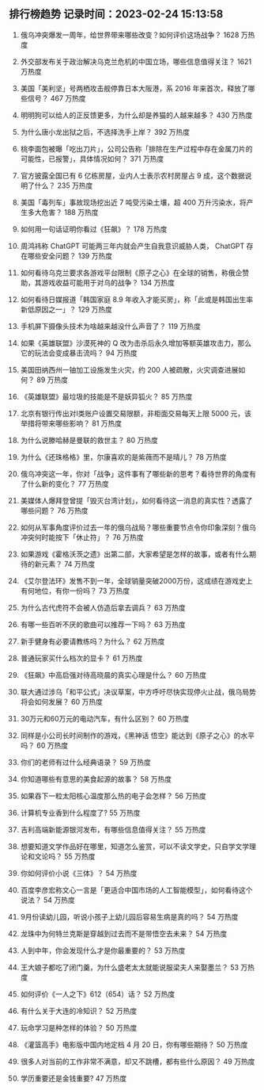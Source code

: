 
## 排行榜趋势 记录时间：2023-02-24 15:13:58
  
  1. 俄乌冲突爆发一周年，给世界带来哪些改变？如何评价这场战争？ 1628 万热度
    
  2. 外交部发布关于政治解决乌克兰危机的中国立场，哪些信息值得关注？ 1621 万热度
    
  3. 美国「美利坚」号两栖攻击舰停靠日本大阪港，系 2016 年来首次，释放了哪些信号？ 467 万热度
    
  4. 明明狗可以给人的正反馈更多，为什么却是养猫的人越来越多？ 430 万热度
    
  5. 为什么唐小龙出狱之后，不选择洗手上岸？ 392 万热度
    
  6. 桃李面包被曝「吃出刀片」，公司公告称「排除在生产过程中存在金属刀片的可能性，已报警」，具体情况如何？ 371 万热度
    
  7. 官方披露全国已有 6 亿栋房屋，业内人士表示农村房屋占 9 成，这个数据说明了什么？ 235 万热度
    
  8. 美国「毒列车」事故现场挖出近 7 吨受污染土壤，超 400 万升污染水，将产生多大危害？ 188 万热度
    
  9. 如何用一句话证明你看过《狂飙》？ 178 万热度
    
  10. 周鸿祎称 ChatGPT 可能两三年内就会产生自我意识威胁人类， ChatGPT 存在哪些安全问题？ 139 万热度
    
  11. 如何看待乌克兰要求各游戏平台限制《原子之心》在全球的销售，称俄企赞助，其游戏收益可能用于对乌的战争？ 134 万热度
    
  12. 如何看待日媒报道「韩国家庭 8.9 年收入才能买房」，称「此或是韩国出生率新低原因之一」？ 129 万热度
    
  13. 手机屏下摄像头技术为啥越来越没什么声音了？ 119 万热度
    
  14. 如果《英雄联盟》沙漠死神的 Q 改为击杀后永久增加等额英雄攻击力，那么它的玩法会变成暴击流吗？ 94 万热度
    
  15. 美国田纳西州一铀加工设施发生火灾，约 200 人被疏散，火灾调查进展如何？ 89 万热度
    
  16. 《英雄联盟》最垃圾的技能是不是妖异狐火？ 85 万热度
    
  17. 北京有银行传出对Ⅰ类账户设置交易限额，非柜面交易每天上限 5000 元，该举措将带来哪些影响？ 81 万热度
    
  18. 为什么说滕哈赫是曼联的救世主？ 80 万热度
    
  19. 为什么《还珠格格》里，尔康喜欢的是紫薇而不是晴儿？ 78 万热度
    
  20. 俄乌冲突这一年，你对「战争」这件事有了哪些新的思考？看待世界的角度有了什么新的变化？ 77 万热度
    
  21. 美媒体人爆拜登曾提「毁灭台湾计划」，如何看待这一消息的真实性？透露了哪些问题？ 76 万热度
    
  22. 如何从军事角度评价过去一年的俄乌战局？哪些重要节点令你印象深刻？俄乌冲突何时能按下「休止符」？ 76 万热度
    
  23. 如果游戏《霍格沃茨之遗》出第二部，大家希望是怎样的故事，或者有什么期待的新元素？ 74 万热度
    
  24. 《艾尔登法环》发售不到一年，全球销量突破2000万份，这成绩在游戏史上有何地位，有你一份吗？ 73 万热度
    
  25. 为什么古代虎符不会被人仿造后拿去调兵？ 63 万热度
    
  26. 有哪一些百听不厌的歌曲可以推荐一下吗？ 63 万热度
    
  27. 新手健身有必要请教练吗？为什么？ 62 万热度
    
  28. 普通玩家买什么档次的显卡？ 61 万热度
    
  29. 《狂飙》中高启强对待高晓晨的真实心理是什么？ 60 万热度
    
  30. 联大通过涉乌「和平公式」决议草案，中方呼吁尽快实现停火止战，俄乌局势将会如何发展？ 60 万热度
    
  31. 30万元和60万元的电动汽车，有什么区别？ 60 万热度
    
  32. 同样是小公司长时间制作的游戏，《黑神话 悟空》能达到《原子之心》的水平吗？ 60 万热度
    
  33. 你们的老师有过什么经典语录？ 59 万热度
    
  34. 你知道哪些有意思的美食起源的故事？ 58 万热度
    
  35. 如果吞下一粒太阳核心温度那么热的电子会怎样？ 56 万热度
    
  36. 计算机专业香到什么程度了? 55 万热度
    
  37. 吉利高端新能源银河发布，有哪些信息值得关注？ 55 万热度
    
  38. 想要知道文学作品好在哪里，知道怎么鉴赏，可以不读文学史，只自学文学理论和文论吗？ 55 万热度
    
  39. 你如何评价小说《三体》？ 54 万热度
    
  40. 百度李彦宏称文心一言是「更适合中国市场的人工智能模型」，如何看待这个说法？ 54 万热度
    
  41. 9月份读幼儿园，听说小孩子上幼儿园后容易生病是真的吗？ 54 万热度
    
  42. 龙珠中为何特兰克斯是穿越到过去而不是带悟空去未来？ 54 万热度
    
  43. 人到中年，你会发现什么才是你最重要的？ 53 万热度
    
  44. 王大娘子都吃了闭门羹，为什么盛老太太就能说服梁夫人来娶墨兰？ 53 万热度
    
  45. 如何评价《一人之下》612（654）话？ 52 万热度
    
  46. 有什么关于大连的冷知识？ 52 万热度
    
  47. 玩命学习是种怎样的体验？ 50 万热度
    
  48. 《灌篮高手》电影版中国内地定档 4 月 20 日，你有哪些期待？ 50 万热度
    
  49. 很多人对当前的工作非常不满意，却又不跳槽，都有些什么原因？ 49 万热度
    
  50. 学历重要还是金钱重要? 47 万热度
    